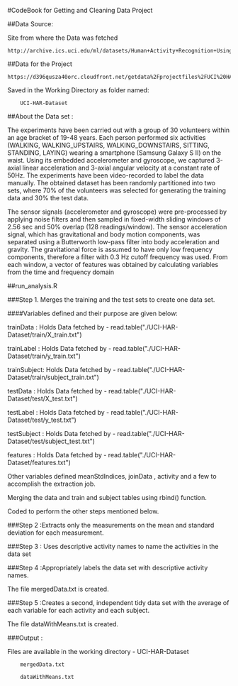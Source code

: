 #CodeBook for Getting and Cleaning Data Project 

##Data Source:

Site from where the Data was fetched

    http://archive.ics.uci.edu/ml/datasets/Human+Activity+Recognition+Using+Smartphones 
    
##Data for the Project

    https://d396qusza40orc.cloudfront.net/getdata%2Fprojectfiles%2FUCI%20HAR%20Dataset.zip 
    
Saved in the Working Directory as folder named:
        
        UCI-HAR-Dataset
        
##About the Data set :

The experiments have been carried out with a group of 30 volunteers within an age bracket of 19-48 years. Each person performed six activities (WALKING, WALKING_UPSTAIRS, WALKING_DOWNSTAIRS, SITTING, STANDING, LAYING) wearing a smartphone (Samsung Galaxy S II) on the waist. Using its embedded accelerometer and gyroscope, we captured 3-axial linear acceleration and 3-axial angular velocity at a constant rate of 50Hz. The experiments have been video-recorded to label the data manually. The obtained dataset has been randomly partitioned into two sets, where 70% of the volunteers was selected for generating the training data and 30% the test data. 

The sensor signals (accelerometer and gyroscope) were pre-processed by applying noise filters and then sampled in fixed-width sliding windows of 2.56 sec and 50% overlap (128 readings/window). The sensor acceleration signal, which has gravitational and body motion components, was separated using a Butterworth low-pass filter into body acceleration and gravity. The gravitational force is assumed to have only low frequency components, therefore a filter with 0.3 Hz cutoff frequency was used. From each window, a vector of features was obtained by calculating variables from the time and frequency domain
        
       
##run_analysis.R 
        
###Step 1. Merges the training and the test sets to create one data set.

####Variables defined and their purpose are given below:

trainData   : Holds Data fetched by - read.table("./UCI-HAR-Dataset/train/X_train.txt")

trainLabel  : Holds Data fetched by - read.table("./UCI-HAR-Dataset/train/y_train.txt")

trainSubject: Holds Data fetched by - read.table("./UCI-HAR-Dataset/train/subject_train.txt")

testData    : Holds Data fetched by - read.table("./UCI-HAR-Dataset/test/X_test.txt")

testLabel   : Holds Data fetched by - read.table("./UCI-HAR-Dataset/test/y_test.txt") 

testSubject : Holds Data fetched by - read.table("./UCI-HAR-Dataset/test/subject_test.txt")

features    : Holds Data fetched by - read.table("./UCI-HAR-Dataset/features.txt")

Other variables defined meanStdIndices, joinData , activity and a few to accomplish the extraction job.

Merging the data and train and subject tables using rbind() function.

Coded to perform the other steps mentioned below.

###Step 2   :Extracts only the measurements on the mean and standard deviation for each measurement. 

###Step 3   : Uses descriptive activity names to name the activities in the data set

###Step 4   :Appropriately labels the data set with descriptive activity names. 

The file mergedData.txt is created.

###Step 5  :Creates a second, independent tidy data set with the average of each variable for each activity and each subject. 

The file dataWithMeans.txt is created.

###Output :

Files are available in the working directory - UCI-HAR-Dataset

        mergedData.txt
         
        dataWithMeans.txt














        
